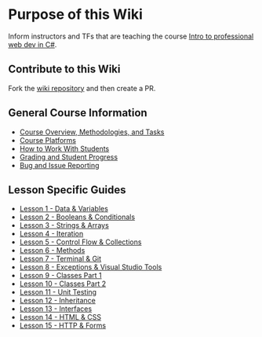# Purpose of this Wiki

Inform instructors and TFs that are teaching the course [Intro to professional web dev in C#](https://github.com/LaunchCodeEducation/intro-to-programming-csharp).

## Contribute to this Wiki

Fork the [wiki repository](https://github.com/LaunchCodeEducation/intro-to-programming-csharp-wiki) and then create a PR.

## General Course Information

* [Course Overview, Methodologies, and Tasks](https://github.com/LaunchCodeEducation/intro-to-programming-csharp/wiki/Course-Overview-and-Structure)
* [Course Platforms](https://github.com/LaunchCodeEducation/intro-to-programming-csharp/wiki/Course-Platforms)
* [How to Work With Students](https://github.com/LaunchCodeEducation/intro-to-programming-csharp/wiki/Working-With-Students)
* [Grading and Student Progress](https://github.com/LaunchCodeEducation/intro-to-programming-csharp/wiki/Grading-and-Student-Progress)
* [Bug and Issue Reporting](https://github.com/LaunchCodeEducation/intro-to-programming-csharp/wiki/Course-Overview-and-Structure#Bug-and-Issue-Reporting)

## Lesson Specific Guides

* [Lesson 1 - Data & Variables](https://github.com/LaunchCodeEducation/intro-to-professional-web-dev/wiki/Lesson-1-(Data-&-Variables))
* [Lesson 2 - Booleans & Conditionals](https://github.com/LaunchCodeEducation/intro-to-programming-csharp/wiki/Lesson-2-(Booleans-&-Conditionals-&-Debugging))
* [Lesson 3 - Strings & Arrays](https://github.com/LaunchCodeEducation/intro-to-programming-csharp/wiki/Lesson-3-(Strings-&-Arrays))
* [Lesson 4 - Iteration](https://github.com/LaunchCodeEducation/intro-to-programming-csharp/wiki/Lesson-4-(Iteration))
* [Lesson 5 - Control Flow & Collections](https://github.com/LaunchCodeEducation/intro-to-programming-csharp/wiki/Lesson-5-(Control-Flow-&-Collections))
* [Lesson 6 - Methods](https://github.com/LaunchCodeEducation/intro-to-programming-csharp/wiki/Lesson-6-(Methods))
* [Lesson 7 - Terminal & Git](https://github.com/LaunchCodeEducation/intro-to-programming-csharp/wiki/Lesson-7-(Terminal-&-Git))
* [Lesson 8 - Exceptions & Visual Studio Tools](https://github.com/LaunchCodeEducation/intro-to-programming-csharp/wiki/Lesson-8-(Exceptions-&-VS-Tools))
* [Lesson 9 - Classes Part 1](https://github.com/LaunchCodeEducation/intro-to-programming-csharp/wiki/Lesson-9-(Classes-Part-1))
* [Lesson 10 - Classes Part 2](https://github.com/LaunchCodeEducation/intro-to-programming-csharp/wiki/Lesson-10-(Classes-Part-2))
* [Lesson 11 - Unit Testing](https://github.com/LaunchCodeEducation/intro-to-programming-csharp/wiki/Lesson-11-(Unit-Testing))
* [Lesson 12 - Inheritance](https://github.com/LaunchCodeEducation/intro-to-programming-csharp/wiki/Lesson-12-(Inheritance))
* [Lesson 13 - Interfaces](https://github.com/LaunchCodeEducation/intro-to-programming-csharp/wiki/Lesson-12-(Interfaces))
* [Lesson 14 - HTML & CSS](https://github.com/LaunchCodeEducation/intro-to-programming-csharp/wiki/Lesson-12-(HTML-CSS))
* [Lesson 15 - HTTP & Forms](https://github.com/LaunchCodeEducation/intro-to-programming-csharp/wiki/Lesson-12-(HTTP-&-Forms))